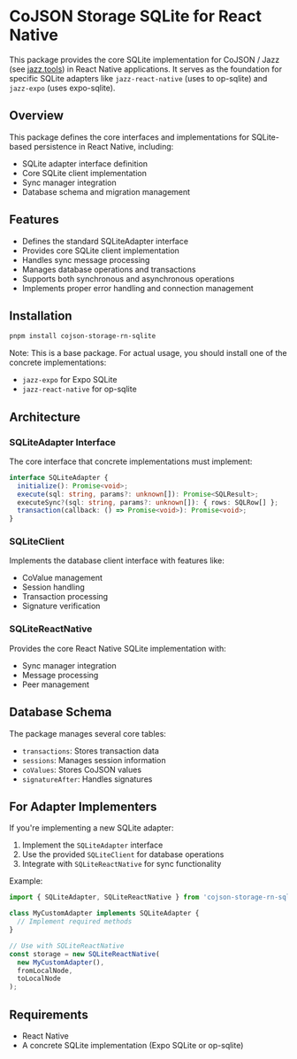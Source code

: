 # CoJSON Storage SQLite for React Native

This package provides the core SQLite implementation for CoJSON / Jazz (see [jazz.tools](https://jazz.tools)) in React Native applications. It serves as the foundation for specific SQLite adapters like `jazz-react-native` (uses to op-sqlite) and `jazz-expo` (uses expo-sqlite).

## Overview

This package defines the core interfaces and implementations for SQLite-based persistence in React Native, including:

- SQLite adapter interface definition
- Core SQLite client implementation
- Sync manager integration
- Database schema and migration management

## Features

- Defines the standard SQLiteAdapter interface
- Provides core SQLite client implementation
- Handles sync message processing
- Manages database operations and transactions
- Supports both synchronous and asynchronous operations
- Implements proper error handling and connection management

## Installation

```bash
pnpm install cojson-storage-rn-sqlite
```

Note: This is a base package. For actual usage, you should install one of the concrete implementations:
- `jazz-expo` for Expo SQLite
- `jazz-react-native` for op-sqlite

## Architecture

### SQLiteAdapter Interface

The core interface that concrete implementations must implement:

```typescript
interface SQLiteAdapter {
  initialize(): Promise<void>;
  execute(sql: string, params?: unknown[]): Promise<SQLResult>;
  executeSync?(sql: string, params?: unknown[]): { rows: SQLRow[] };
  transaction(callback: () => Promise<void>): Promise<void>;
}
```

### SQLiteClient

Implements the database client interface with features like:
- CoValue management
- Session handling
- Transaction processing
- Signature verification

### SQLiteReactNative

Provides the core React Native SQLite implementation with:
- Sync manager integration
- Message processing
- Peer management

## Database Schema

The package manages several core tables:

- `transactions`: Stores transaction data
- `sessions`: Manages session information
- `coValues`: Stores CoJSON values
- `signatureAfter`: Handles signatures

## For Adapter Implementers

If you're implementing a new SQLite adapter:

1. Implement the `SQLiteAdapter` interface
2. Use the provided `SQLiteClient` for database operations
3. Integrate with `SQLiteReactNative` for sync functionality

Example:

```typescript
import { SQLiteAdapter, SQLiteReactNative } from 'cojson-storage-rn-sqlite';

class MyCustomAdapter implements SQLiteAdapter {
  // Implement required methods
}

// Use with SQLiteReactNative
const storage = new SQLiteReactNative(
  new MyCustomAdapter(),
  fromLocalNode,
  toLocalNode
);
```

## Requirements

- React Native
- A concrete SQLite implementation (Expo SQLite or op-sqlite)

